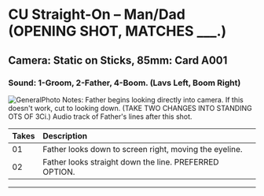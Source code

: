 # CU Straight-On – Man/Dad (OPENING SHOT, MATCHES ___.)

## Camera: Static on Sticks, 85mm: Card A001

### Sound: 1-Groom, 2-Father, 4-Boom. (Lavs Left, Boom Right)

![GeneralPhoto][]
Notes: Father begins looking directly into camera. If this doesn't work, cut to looking down. (TAKE TWO CHANGES INTO STANDING OTS OF 3Ci.) Audio track of Father's lines after this shot.

| Takes | Description |
|:---|:----|
| 01 | Father looks down to screen right, moving the eyeline. |
| 02 | Father looks straight down the line. PREFERRED OPTION. |

----


[GeneralPhoto]:  /CelebrateForever/images/3Cii.JPG